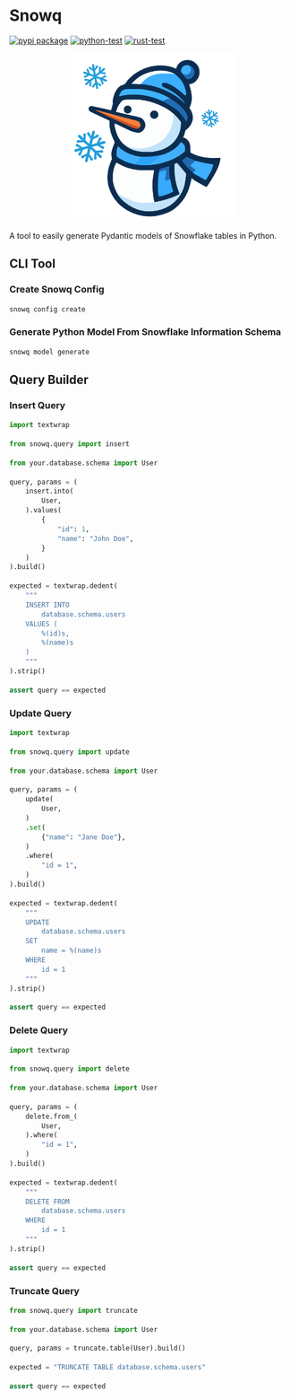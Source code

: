 # Snowq

<!-- --8<-- [start:badges] -->
[![pypi package](https://badge.fury.io/py/snowq.svg)](https://pypi.org/project/snowq)
[![python-test](https://github.com/yassun7010/snowq/actions/workflows/ci_python.yml/badge.svg)](https://github.com/yassun7010/snowq/actions)
[![rust-test](https://github.com/yassun7010/snowq/actions/workflows/ci_rust.yml/badge.svg)](https://github.com/yassun7010/snowq/actions)
<!-- --8<-- [end:badges] -->

<p align="center">
    <img alt="logo" src="https://raw.githubusercontent.com/yassun7010/snowq/main/images/logo.svg" width="300" />
</p>


A tool to easily generate Pydantic models of Snowflake tables in Python.

## CLI Tool

### Create Snowq Config
```sh
snowq config create
```

### Generate Python Model From Snowflake Information Schema
```sh
snowq model generate
```


## Query Builder

### Insert Query

```python
import textwrap

from snowq.query import insert

from your.database.schema import User

query, params = (
    insert.into(
        User,
    ).values(
        {
            "id": 1,
            "name": "John Doe",
        }
    )
).build()

expected = textwrap.dedent(
    """
    INSERT INTO
        database.schema.users
    VALUES (
        %(id)s,
        %(name)s
    )
    """
).strip()

assert query == expected
```

### Update Query

```python
import textwrap

from snowq.query import update

from your.database.schema import User

query, params = (
    update(
        User,
    )
    .set(
        {"name": "Jane Doe"},
    )
    .where(
        "id = 1",
    )
).build()

expected = textwrap.dedent(
    """
    UPDATE
        database.schema.users
    SET
        name = %(name)s
    WHERE
        id = 1
    """
).strip()

assert query == expected
```

### Delete Query

```python
import textwrap

from snowq.query import delete

from your.database.schema import User

query, params = (
    delete.from_(
        User,
    ).where(
        "id = 1",
    )
).build()

expected = textwrap.dedent(
    """
    DELETE FROM
        database.schema.users
    WHERE
        id = 1
    """
).strip()

assert query == expected
```

### Truncate Query

```python
from snowq.query import truncate

from your.database.schema import User

query, params = truncate.table(User).build()

expected = "TRUNCATE TABLE database.schema.users"

assert query == expected
```
